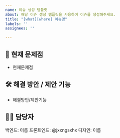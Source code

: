 ```yaml
---
name: 이슈 생성 템플릿
about: 해당 이슈 생성 템플릿을 사용하여 이슈를 생성해주세요.
title: "[what][where] 이슈명"
labels: ''
assignees: ''

---
```


## 📝 현재 문제점
- 현재문제점
## 🛠️ 해결 방안 / 제안 기능
- 해결방안/제안기능
## 🙋‍♂️ 담당자
백엔드: 이름
프론트엔드: @jxxngsxhx
디자인: 이름
